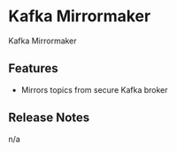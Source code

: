 # Kafka Mirrormaker

Kafka Mirrormaker

## Features

- Mirrors topics from secure Kafka broker
    
## Release Notes

n/a